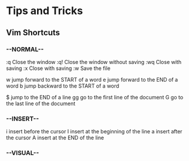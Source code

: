 # Tips and Tricks


## Vim Shortcuts

### --NORMAL--

:q 	Close the window 
:q! 	Close the window without saving
:wq	Close with saving
:x	Close with saving
:w	Save the file

w	jump forward to the START of a word
e 	jump forward to the END of a word
b	jump backward to the START of a word

$	jump to the END of a line
gg	go to the first line of the document
G 	go to the last line of the document


### --INSERT--
i	insert before the cursor
I 	insert at the beginning of the line
a	insert after the cursor
A	insert at the END of the line




### --VISUAL--




 






























